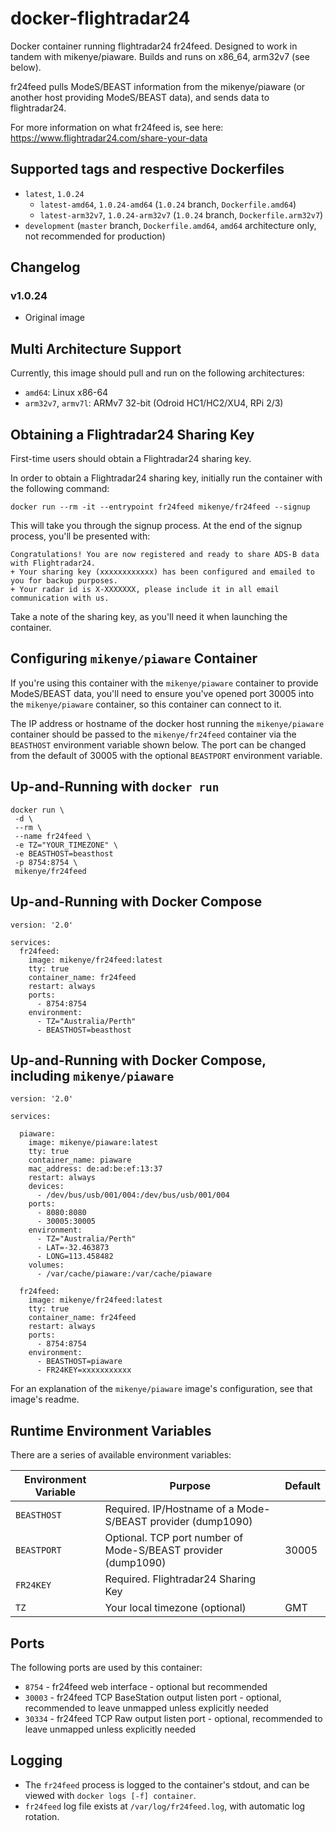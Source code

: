 # docker-flightradar24
Docker container running flightradar24 fr24feed. Designed to work in tandem with mikenye/piaware. Builds and runs on x86_64, arm32v7 (see below).

fr24feed pulls ModeS/BEAST information from the mikenye/piaware (or another host providing ModeS/BEAST data), and sends data to flightradar24.

For more information on what fr24feed is, see here: https://www.flightradar24.com/share-your-data

## Supported tags and respective Dockerfiles
* `latest`, `1.0.24`
  * `latest-amd64`, `1.0.24-amd64` (`1.0.24` branch, `Dockerfile.amd64`)
  * `latest-arm32v7`, `1.0.24-arm32v7` (`1.0.24` branch, `Dockerfile.arm32v7`)
* `development` (`master` branch, `Dockerfile.amd64`, `amd64` architecture only, not recommended for production)

## Changelog

### v1.0.24
 * Original image

## Multi Architecture Support
Currently, this image should pull and run on the following architectures:
 * ```amd64```: Linux x86-64
 * ```arm32v7```, ```armv7l```: ARMv7 32-bit (Odroid HC1/HC2/XU4, RPi 2/3)

## Obtaining a Flightradar24 Sharing Key

First-time users should obtain a Flightradar24 sharing key.

In order to obtain a Flightradar24 sharing key, initially run the container with the following command:

`docker run --rm -it --entrypoint fr24feed mikenye/fr24feed --signup`

This will take you through the signup process. At the end of the signup process, you'll be presented with:
```
Congratulations! You are now registered and ready to share ADS-B data with Flightradar24.
+ Your sharing key (xxxxxxxxxxxx) has been configured and emailed to you for backup purposes.
+ Your radar id is X-XXXXXXX, please include it in all email communication with us.
```

Take a note of the sharing key, as you'll need it when launching the container.

## Configuring `mikenye/piaware` Container
If you're using this container with the `mikenye/piaware` container to provide ModeS/BEAST data, you'll need to ensure you've opened port 30005 into the `mikenye/piaware` container, so this container can connect to it.

The IP address or hostname of the docker host running the `mikenye/piaware` container should be passed to the `mikenye/fr24feed` container via the `BEASTHOST` environment variable shown below. The port can be changed from the default of 30005 with the optional `BEASTPORT` environment variable.

## Up-and-Running with `docker run`

```
docker run \
 -d \
 --rm \
 --name fr24feed \
 -e TZ="YOUR_TIMEZONE" \
 -e BEASTHOST=beasthost
 -p 8754:8754 \
 mikenye/fr24feed
```

## Up-and-Running with Docker Compose

```
version: '2.0'

services:
  fr24feed:
    image: mikenye/fr24feed:latest
    tty: true
    container_name: fr24feed
    restart: always
    ports:
      - 8754:8754
    environment:
      - TZ="Australia/Perth"
      - BEASTHOST=beasthost
```

## Up-and-Running with Docker Compose, including `mikenye/piaware`

```
version: '2.0'

services:

  piaware:
    image: mikenye/piaware:latest
    tty: true
    container_name: piaware
    mac_address: de:ad:be:ef:13:37
    restart: always
    devices:
      - /dev/bus/usb/001/004:/dev/bus/usb/001/004
    ports:
      - 8080:8080
      - 30005:30005
    environment:
      - TZ="Australia/Perth"
      - LAT=-32.463873
      - LONG=113.458482
    volumes:
      - /var/cache/piaware:/var/cache/piaware

  fr24feed:
    image: mikenye/fr24feed:latest
    tty: true
    container_name: fr24feed
    restart: always
    ports:
      - 8754:8754
    environment:
      - BEASTHOST=piaware
      - FR24KEY=xxxxxxxxxxx
```

For an explanation of the `mikenye/piaware` image's configuration, see that image's readme.


## Runtime Environment Variables

There are a series of available environment variables:

| Environment Variable | Purpose                         | Default |
| -------------------- | ------------------------------- | ------- |
| `BEASTHOST`          | Required. IP/Hostname of a Mode-S/BEAST provider (dump1090) | |
| `BEASTPORT`          | Optional. TCP port number of Mode-S/BEAST provider (dump1090) | 30005 |
| `FR24KEY`            | Required. Flightradar24 Sharing Key | |
| `TZ`                 | Your local timezone (optional)  | GMT     |


## Ports

The following ports are used by this container:

* `8754` - fr24feed web interface - optional but recommended 
* `30003` - fr24feed TCP BaseStation output listen port - optional, recommended to leave unmapped unless explicitly needed
* `30334` - fr24feed TCP Raw output listen port - optional, recommended to leave unmapped unless explicitly needed

## Logging
* The `fr24feed` process is logged to the container's stdout, and can be viewed with `docker logs [-f] container`.
* `fr24feed` log file exists at `/var/log/fr24feed.log`, with automatic log rotation.

